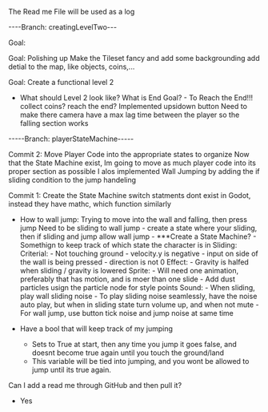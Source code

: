 The Read me File will be used as a log

----Branch: creatingLevelTwo---

Goal: 

Goal: Polishing up
    Make the Tileset fancy and add some backgrounding
    add detial to the map, like objects, coins,...

Goal: Create a functional level 2
- What should Level 2 look like?
    What is End Goal? - To Reach the End!!!
        collect coins?
        reach the end?
    Implemented upsidown button
    Need to make there camera have a max lag time between the player so the falling section works

-----Branch: playerStateMachine-----

Commit 2: Move Player Code into the appropriate states to organize
Now that the State Machine exist, Im going to move as much player code into its proper section as possible
I alos implemented Wall Jumping by adding the if sliding condition to the jump handeling

Commit 1: Create the State Machine
switch statments dont exist in Godot, instead they have mathc, which function similarly


 - How to wall jump:
    Trying to move into the wall and falling, then press jump
    Need to be sliding to wall jump
        - create a state where your sliding, then if sliding and jump allow wall jump
            - ***Create a State Machine? - Somethign to keep track of which state the character is in
        Sliding: 
            Criterial: 
                - Not touching ground
                - velocity.y is negative
                - input on side of the wall is being pressed
                    - direction is not 0
            Effect:
                - Gravity is halfed when sliding / gravity is lowered
            Sprite: 
                - Will need one animation, preferably that has motion, and is moer than one slide
                - Add dust particles usign the particle node for style points
            Sound: 
                - When sliding, play wall sliding noise
                - To play sliding noise seamlessly, have the noise auto play, but when in sliding state turn volume up, and when not mute
                - For wall jump, use button tick noise and jump noise at same time

 - Have a bool that will keep track of my jumping
    - Sets to True at start, then any time you jump it goes false, and doesnt become true again until you touch the ground/land
    - This variable will be tied into jumping, and you wont be allowed to jump until its true again.


Can I add a read me through GitHub and then pull it?
 - Yes